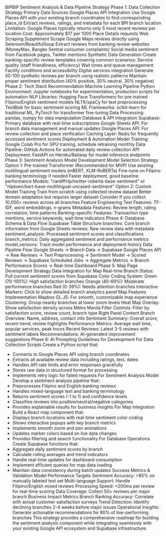 BIPBIP Sentiment Analysis & Data Pipeline Strategy
Phase 1: Data Collection Strategy
Primary Data Sources
Google Places API Integration
Use Google Places API with your existing branch coordinates to find corresponding place_id
Extract reviews, ratings, and metadata for each BPI branch location
Limitation: Google Places typically returns only 5 most recent reviews per location
Cost: Approximately $17 per 1000 Place Details requests
Web Scraping Supplement
Scrape Google Maps reviews directly using Selenium/BeautifulSoup
Extract reviews from banking review websites (MoneyMax, Bangko Sentral consumer complaints)
Social media sentiment from Facebook pages, Twitter mentions
Synthetic Data Generation
Create banking-specific review templates covering common scenarios:
Service quality (staff friendliness, efficiency)
Wait times and queue management
Facility conditions and accessibility
Digital services integration
Generate 50-100 synthetic reviews per branch using realistic patterns
Maintain proper sentiment distribution (40% positive, 30% neutral, 30% negative)
Phase 2: Tech Stack Recommendation
Machine Learning Pipeline
Python Environment: Jupyter notebooks for experimentation, production scripts for automation
NLP Libraries:
Hugging Face Transformers for pre-trained Filipino/English sentiment models
NLTK/spaCy for text preprocessing
TextBlob for basic sentiment scoring
ML Frameworks: scikit-learn for traditional ML, PyTorch for transformer fine-tuning
Data Processing: pandas, numpy for data manipulation
Database & API Integration
Supabase: Primary database with real-time subscriptions
Google Sheets API: For branch data management and manual updates
Google Places API: For review collection and place verification
Caching Layer: Redis for frequently accessed sentiment scores
Deployment & Automation
Model Training: Google Colab Pro for GPU training, schedule retraining monthly
Data Pipeline: GitHub Actions for automated daily review collection
API Deployment: FastAPI on Heroku/Railway for model inference endpoints
Phase 3: Sentiment Analysis Model Development
Model Selection Strategy
Option 1: Pre-trained Transformer (Recommended for MVP)
Use existing multilingual sentiment models (mBERT, XLM-RoBERTa)
Fine-tune on Filipino banking terminology if needed
Faster deployment, good baseline performance
Models: "cardiffnlp/twitter-roberta-base-sentiment" or "nlptown/bert-base-multilingual-uncased-sentiment"
Option 2: Custom Model Training
Train from scratch using collected review dataset
Better domain adaptation but requires larger dataset
Consider if you collect 10,000+ reviews across all branches
Feature Engineering
Text Features: TF-IDF, word embeddings, n-grams
Metadata Features: Review length, rating correlation, time patterns
Banking-specific Features: Transaction type mentions, service keywords, wait time indicators
Phase 4: Database Schema & Data Flow
Supabase Table Structure
branches: Core branch information from Google Sheets
reviews: Raw review data with metadata
sentiment_analysis: Processed sentiment scores and classifications
branch_metrics: Daily aggregated sentiment and performance metrics
model_versions: Track model performance and deployment history
Data Pipeline Flow
Google Sheets → Branch Data → Supabase
Google Places API → Raw Reviews → Text Preprocessing → Sentiment Model → Scored Reviews → Supabase
Scheduled Jobs → Aggregate Metrics → Branch Performance Scores → Real-time Dashboard
Phase 5: Map Page Development Strategy
Data Integration for Map
Real-time Branch Status: Pull current sentiment scores from Supabase
Color Coding System:
Green (70-100%): High satisfaction branches
Orange (40-69%): Moderate performance branches
Red (0-39%): Needs attention branches
Interactive Markers: Click to show detailed branch analytics panel
Map Features Implementation
Mapbox GL JS: For smooth, customizable map experience
Clustering: Group nearby branches at lower zoom levels
Heat Map Overlay: Show satisfaction density across Metro Manila
Filter Controls: Filter by satisfaction score, review count, branch type
Right Panel Content
Branch Overview: Name, address, contact info
Sentiment Summary: Overall score, recent trend, review highlights
Performance Metrics: Average wait time, popular services, peak hours
Recent Reviews: Latest 3-5 reviews with sentiment labels
Recommendations: AI-generated improvement suggestions
Phase 6: AI Prompting Guidelines for Development
For Data Collection Scripts
Create a Python script that:
- Connects to Google Places API using branch coordinates
- Extracts all available review data including ratings, text, dates
- Handles API rate limits and error responses gracefully
- Stores raw data in structured format for processing
- Implements retry logic for failed requests
For Sentiment Analysis Model
Develop a sentiment analysis pipeline that:
- Preprocesses Filipino and English banking reviews
- Handles mixed-language text and banking terminology
- Returns sentiment scores (-1 to 1) and confidence levels
- Classifies reviews into positive/neutral/negative categories
- Provides explainable results for business insights
For Map Integration
Build a React map component that:
- Displays branch locations with real-time sentiment color coding
- Shows interactive popups with key branch metrics
- Implements smooth zoom and pan animations
- Updates marker colors based on live data changes
- Provides filtering and search functionality
For Database Operations
Create Supabase functions that:
- Aggregate daily sentiment scores by branch
- Calculate rolling averages and trend indicators
- Handle real-time updates for dashboard consumption
- Implement efficient queries for map data loading
- Maintain data consistency during batch updates
Success Metrics & Validation
Model Performance Targets
Sentiment Accuracy: >85% on manually labeled test set
Multi-language Support: Handle Filipino/English mixed reviews
Processing Speed: <200ms per review for real-time scoring
Data Coverage: Collect 50+ reviews per major branch
Business Impact Metrics
Branch Ranking Accuracy: Correlate with actual customer satisfaction surveys
Trend Detection: Identify declining branches 2-4 weeks before major issues
Operational Insights: Generate actionable recommendations for 80% of low-performing branches
This strategy provides a comprehensive roadmap for building the sentiment analysis component while integrating seamlessly with your existing Google API ecosystem and Supabase infrastructure.

